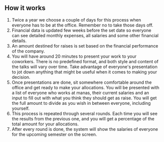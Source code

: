 ## How it works
1. Twice a year we choose a couple of days for this process when everyone has to be at the office. Remember no to take those days off.
2. Financial data is updated few weeks before the set date so everyone can see detailed monthly expenses, all salaries and some other financial details.
3. An amount destined for raises is set based on the financial performance of the company.
4. You will have around 20 minutes to present your work to your coworkers. There is no predefined format, and both style and content of the talks will vary over time. Take advantage of everyone's presentation to jot down anything that might be useful when it comes to making your decision.
5. Once presentations are done, sit somewhere comfortable around the office and get ready to make your allocations. You will be presented with a list of everyone who works at manas, their current salaries and an input to fill out with what you think they should get as raise. You will get the full amount to divide as you wish in between everyone, including yourself.
6. This process is repeated through several rounds. Each time you will see the results from the previous one, and you will get a percentage of the total amount for your allocations.
7. After every round is done, the system will show the salaries of everyone for the upcoming semester on the screen.
